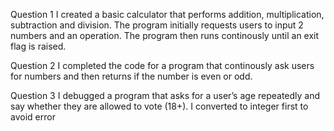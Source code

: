 Question 1
I created a basic calculator that performs addition, multiplication, subtraction and division.
The program initially requests users to input 2 numbers and an operation. The program then runs continously
until an exit flag is raised.

Question 2
I completed the code for a program that continously ask users for numbers and then returns if the number is even or odd. 

Question 3
I debugged a program that asks for a user’s age repeatedly and say whether they are allowed to vote (18+). I converted to
integer first to avoid error